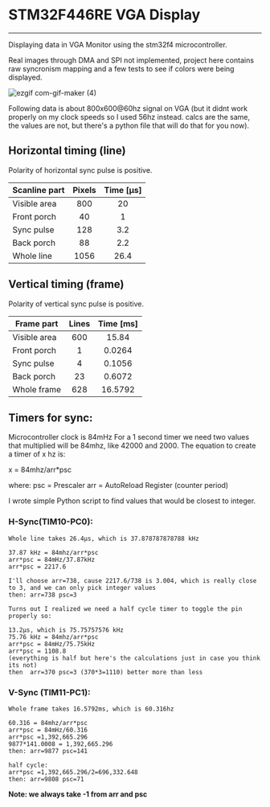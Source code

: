 # STM32F446RE VGA Display
--------------
Displaying data  in VGA Monitor using the stm32f4 microcontroller.

Real images through DMA and SPI not implemented, project here contains raw syncronism mapping and a few tests to see if colors were being displayed.

![ezgif com-gif-maker (4)](https://user-images.githubusercontent.com/56324869/120241613-7feb8d00-c239-11eb-9a55-6d3e04cf165f.gif)

Following data is about 800x600@60hz signal on VGA (but it didnt work properly on my clock speeds so I used 56hz instead. calcs are the same, the values are not, but there's a python file that will do that for you now).
## Horizontal timing (line)
Polarity of horizontal sync pulse is positive.

|Scanline part	|Pixels	|Time [µs]|
|----------|:----------:|:----------:|
Visible area	|800|		20
Front porch		|40|		1
Sync pulse		|128|		3.2
Back porch		|88|		2.2
Whole line		|1056|	26.4

## Vertical timing (frame)
Polarity of vertical sync pulse is positive.

| Frame part | Lines | Time [ms] |
|----------|:----------:|:----------:|
Visible area	|600|		15.84
Front porch		|1|		0.0264
Sync pulse		|4|		0.1056
Back porch		|23|		0.6072
Whole frame		|628|		16.5792


## Timers for sync:
Microcontroller clock is 84mHz
For a 1 second timer we need two values that multiplied will be 84mhz, like 42000 and 2000.
The equation to create a timer of x hz is:

x = 84mhz/arr*psc

where:
psc = Prescaler
arr = AutoReload Register (counter period)

I wrote simple Python script to find values that would be closest to integer.
### H-Sync(TIM10-PC0):
	Whole line takes 26.4µs, which is 37.878787878788 kHz
	
	37.87 kHz = 84mhz/arr*psc
	arr*psc = 84mHz/37.87kHz
	arr*psc = 2217.6
	
	I'll choose arr=738, cause 2217.6/738 is 3.004, which is really close to 3, and we can only pick integer values
	then: arr=738 psc=3
	
	Turns out I realized we need a half cycle timer to toggle the pin properly so:
	
	13.2µs, which is 75.75757576 kHz
	75.76 kHz = 84mhz/arr*psc
	arr*psc = 84mHz/75.75kHz
	arr*psc = 1108.8
	(everything is half but here's the calculations just in case you think its not)
	then  arr=370 psc=3 (370*3=1110) better more than less

### V-Sync (TIM11-PC1): 
	Whole frame takes 16.5792ms, which is 60.316hz
	
	60.316 = 84mhz/arr*psc
	arr*psc = 84mHz/60.316
	arr*psc =1,392,665.296
	9877*141.0008 = 1,392,665.296
	then: arr=9877 psc=141
	
	half cycle:
	arr*psc =1,392,665.296/2=696,332.648
	then: arr=9808 psc=71
	

**Note: we always take -1 from arr and psc**
	
